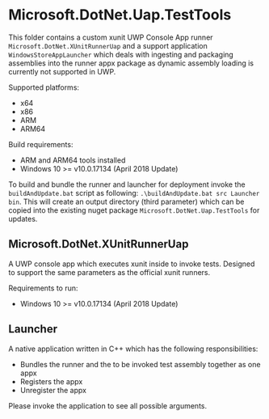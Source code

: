 # Microsoft.DotNet.Uap.TestTools

This folder contains a custom xunit UWP Console App runner `Microsoft.DotNet.XUnitRunnerUap` and a support application `WindowsStoreAppLauncher` which deals with ingesting and packaging assemblies into the runner appx package as dynamic assembly loading is currently not supported in UWP.

Supported platforms:
 - x64
 - x86
 - ARM
 - ARM64

 Build requirements:
 - ARM and ARM64 tools installed
 - Windows 10 >= v10.0.17134 (April 2018 Update)

 To build and bundle the runner and launcher for deployment invoke the `buildAndUpdate.bat` script as following: `.\buildAndUpdate.bat src Launcher bin`. This will create an output directory (third parameter) which can be copied into the existing nuget package `Microsoft.DotNet.Uap.TestTools` for updates.

## Microsoft.DotNet.XUnitRunnerUap

A UWP console app which executes xunit inside to invoke tests. Designed to support the same parameters as the official xunit runners.

Requirements to run:
 - Windows 10 >= v10.0.17134 (April 2018 Update)

 ## Launcher

 A native application written in C++ which has the following responsibilities:
 - Bundles the runner and the to be invoked test assembly together as one appx
 - Registers the appx
 - Unregister the appx

 Please invoke the application to see all possible arguments.
